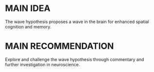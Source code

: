# MAIN IDEA
The wave hypothesis proposes a wave in the brain for enhanced spatial cognition and memory.

# MAIN RECOMMENDATION
Explore and challenge the wave hypothesis through commentary and further investigation in neuroscience.
